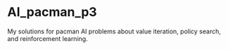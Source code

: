 # AI_pacman_p3

My solutions for pacman AI problems about value iteration, policy search, and reinforcement learning.